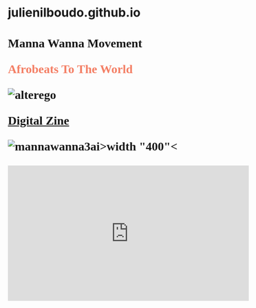 # julienilboudo.github.io
<!DOCTYPE html>
<html>
  
  <head>
  <title>Manna Wanna
  </title>
  
  <body>
  
  <h1 style="font-family:times new roman">Manna Wanna Movement</h>
  <p style="podition:absolute; top:100px; left 200px; color:#F47F65; font-size 20pt">Afrobeats To The World</p>
  
    
![alterego](https://user-images.githubusercontent.com/44008956/50057617-04fe8c80-013b-11e9-9192-3b9d0d55631c.jpg)
    


<a href="https://issuu.com/home/published/mwm_zine3">Digital Zine</a>
   
    




![mannawanna3ai](https://user-images.githubusercontent.com/44008956/50050215-bf9e7880-00c2-11e9-8e82-913905b5e00b.jpg)>width "400"<





<p><iframe width="560" height="315" src="https://www.youtube.com/embed/REpn_pTE4wk" frameborder="0" allow="accelerometer; autoplay; encrypted-media; gyroscope; picture-in-picture" allowfullscreen></iframe>
    </body>
    </html>
    
    
    
    
 



